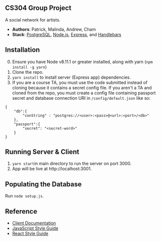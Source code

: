 ## CS304 Group Project
A social network for artists.
- **Authors**: Patrick, Malinda, Andrew, Cham
- **Stack**: [PostgreSQL](https://github.com/brianc/node-postgres), [Node.js](https://nodejs.org/), [Express](https://expressjs.com/),  and [Handlebars](https://github.com/wycats/handlebars.js/)

## Installation
0. Ensure you have Node v8.11.1 or greater installed, along with yarn (`npm install -g yarn`)
1. Clone the repo.
2. `yarn install` to install server (Express app) dependencies.
3. If you are a course TA, you must use the code submitted instead of cloning because it contains a secret config file. If you aren't a TA and cloned from the repo, you must create a config file containing passport secret and database connection URI in `/config/default.json` like so:
```
{
    "db":{
        "conString" : "postgres://<user>:<pass>@<url>:<port>/<db>"
    },
    "passport":{
        "secret": "<secret-word>"
    }
}
```

## Running Server & Client
1. `yarn start`in main directory to run the server on port 3000.
3. App will be live at http://localhost:3001.

## Populating the Database
Run `node setup.js`.

## Reference
- [Client Documentation](client)
- [JavaScript Style Guide](https://github.com/airbnb/javascript)
- [React Style Guide](https://github.com/airbnb/javascript/tree/master/react)
